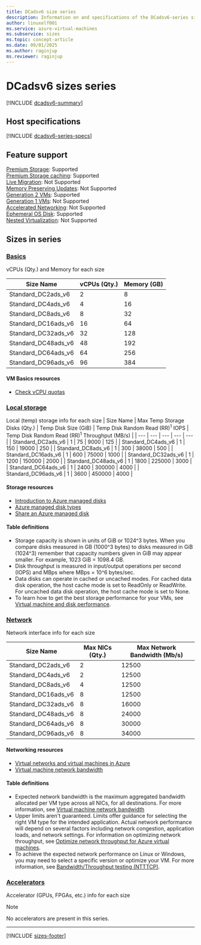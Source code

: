 ```yaml
---
title: DCadsv6 size series
description: Information on and specifications of the DCadsv6-series sizes
author: linuxelf001
ms.service: azure-virtual-machines
ms.subservice: sizes
ms.topic: concept-article
ms.date: 09/01/2025
ms.author: raginjup
ms.reviewer: raginjup
---
```


# DCadsv6 sizes series
[!INCLUDE [dcadsv6-summary](./includes/dcadsv6-series-summary.md)]

## Host specifications
[!INCLUDE [dcadsv6-series-specs](./includes/dcadsv6-series-specs.md)]

## Feature support
[Premium Storage](../../premium-storage-performance.md): Supported <br>[Premium Storage caching](../../premium-storage-performance.md): Supported <br>[Live Migration](../../maintenance-and-updates.md): Not Supported <br>[Memory Preserving Updates](../../maintenance-and-updates.md): Not Supported <br>[Generation 2 VMs](../../generation-2.md): Supported <br>[Generation 1 VMs](../../generation-2.md): Not Supported <br>[Accelerated Networking](/azure/virtual-network/create-vm-accelerated-networking-cli): Not Supported <br>[Ephemeral OS Disk](../../ephemeral-os-disks.md): Supported <br>[Nested Virtualization](/virtualization/hyper-v-on-windows/user-guide/nested-virtualization): Not Supported <br>

## Sizes in series

### [Basics](#tab/sizebasic)

vCPUs (Qty.) and Memory for each size

| Size Name | vCPUs (Qty.) | Memory (GB) |
| --- | --- | --- |
| Standard_DC2ads_v6 | 2 | 8 |
| Standard_DC4ads_v6 | 4 | 16 |
| Standard_DC8ads_v6 | 8 | 32 |
| Standard_DC16ads_v6 | 16 | 64 |
| Standard_DC32ads_v6 | 32 | 128 |
| Standard_DC48ads_v6 | 48 | 192 |
| Standard_DC64ads_v6 | 64 | 256 |
| Standard_DC96ads_v6 | 96 | 384 |

#### VM Basics resources
- [Check vCPU quotas](../../../virtual-machines/quotas.md)

### [Local storage](#tab/sizestoragelocal)

Local (temp) storage info for each size 
| Size Name | Max Temp Storage Disks (Qty.) | Temp Disk Size (GiB) | Temp Disk Random Read (RR)<sup>1</sup> IOPS | Temp Disk Random Read (RR)<sup>1</sup> Throughput (MB/s) |
| --- | --- | --- | --- | --- |
| Standard_DC2ads_v6 | 1 | 75 | 9000 | 125 |
| Standard_DC4ads_v6 | 1 | 150 | 19000 | 250 |
| Standard_DC8ads_v6 | 1 | 300 | 38000 | 500 |
| Standard_DC16ads_v6 | 1 | 600 | 75000 | 1000 |
| Standard_DC32ads_v6 | 1 | 1200 | 150000 | 2000 |
| Standard_DC48ads_v6 | 1 | 1800 | 225000 | 3000 |
| Standard_DC64ads_v6 | 1 | 2400 | 300000 | 4000 |
| Standard_DC96ads_v6 | 1 | 3600 | 450000 | 4000 |


#### Storage resources
- [Introduction to Azure managed disks](../../../virtual-machines/managed-disks-overview.md)
- [Azure managed disk types](../../../virtual-machines/disks-types.md)
- [Share an Azure managed disk](../../../virtual-machines/disks-shared.md)

#### Table definitions

- Storage capacity is shown in units of GiB or 1024^3 bytes. When you compare disks measured in GB (1000^3 bytes) to disks measured in GiB (1024^3) remember that capacity numbers given in GiB may appear smaller. For example, 1023 GiB = 1098.4 GB.
- Disk throughput is measured in input/output operations per second (IOPS) and MBps where MBps = 10^6 bytes/sec.
- Data disks can operate in cached or uncached modes. For cached data disk operation, the host cache mode is set to ReadOnly or ReadWrite. For uncached data disk operation, the host cache mode is set to None.
- To learn how to get the best storage performance for your VMs, see [Virtual machine and disk performance](../../../virtual-machines/disks-performance.md).


### [Network](#tab/sizenetwork)

Network interface info for each size

| Size Name | Max NICs (Qty.) | Max Network Bandwidth (Mb/s) |
| --- | --- | --- |
| Standard_DC2ads_v6 | 2 | 12500 |
| Standard_DC4ads_v6 | 2 | 12500 |
| Standard_DC8ads_v6 | 4 | 12500 |
| Standard_DC16ads_v6 | 8 | 12500 |
| Standard_DC32ads_v6 | 8 | 16000 |
| Standard_DC48ads_v6 | 8 | 24000 |
| Standard_DC64ads_v6 | 8 | 30000 |
| Standard_DC96ads_v6 | 8 | 34000 |

#### Networking resources
- [Virtual networks and virtual machines in Azure](/azure/virtual-network/network-overview)
- [Virtual machine network bandwidth](/azure/virtual-network/virtual-machine-network-throughput)

#### Table definitions
- Expected network bandwidth is the maximum aggregated bandwidth allocated per VM type across all NICs, for all destinations. For more information, see [Virtual machine network bandwidth](/azure/virtual-network/virtual-machine-network-throughput)
- Upper limits aren't guaranteed. Limits offer guidance for selecting the right VM type for the intended application. Actual network performance will depend on several factors including network congestion, application loads, and network settings. For information on optimizing network throughput, see [Optimize network throughput for Azure virtual machines](/azure/virtual-network/virtual-network-optimize-network-bandwidth). 
-  To achieve the expected network performance on Linux or Windows, you may need to select a specific version or optimize your VM. For more information, see [Bandwidth/Throughput testing (NTTTCP)](/azure/virtual-network/virtual-network-bandwidth-testing).

### [Accelerators](#tab/sizeaccelerators)

Accelerator (GPUs, FPGAs, etc.) info for each size

> [!NOTE]
> No accelerators are present in this series.

---

[!INCLUDE [sizes-footer](../includes/sizes-footer.md)]
